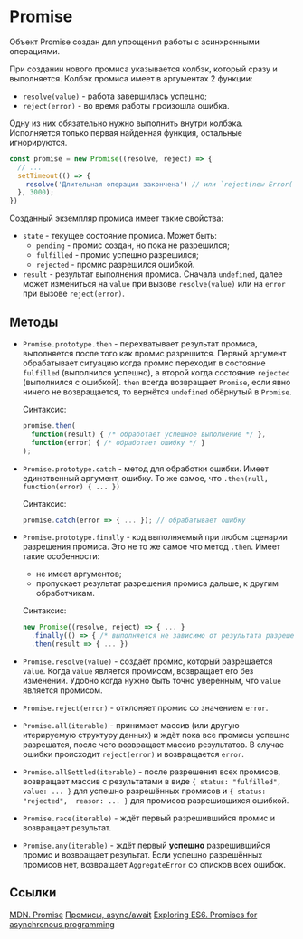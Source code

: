 # Promise

Объект Promise создан для упрощения работы с асинхронными операциями.

При создании нового промиса указывается колбэк, который сразу и выполняется. Колбэк промиса имеет в аргументах 2 функции:

- `resolve(value)` - работа завершилась успешно;
- `reject(error)` - во время работы произошла ошибка.

 Одну из них обязательно нужно выполнить внутри колбэка. Исполняется только первая найденная функция, остальные игнорируются.

```js
const promise = new Promise((resolve, reject) => {
  // ...
  setTimeout(() => {
    resolve('Длительная операция закончена') // или `reject(new Error('...'))` при ошибке
  }, 3000);
})
```

Созданный экземпляр промиса имеет такие свойства:

- `state` - текущее состояние промиса. Может быть:
  - `pending` - промис создан, но пока не разрешился;
  - `fulfilled` - промис успешно разрешился;
  - `rejected` - промис разрешился ошибкой.
- `result` - результат выполнения промиса. Сначала `undefined`, далее может измениться на `value` при вызове `resolve(value)` или на `error` при вызове `reject(error)`.

## Методы

- `Promise.prototype.then` - перехватывает результат промиса, выполняется после того как промис разрешится. Первый аргумент обрабатывает ситуацию когда промис переходит в состояние `fulfilled` (выполнился успешно), а второй когда состояние `rejected` (выполнился с ошибкой). `then` всегда возвращает `Promise`, если явно ничего не возвращается, то вернётся `undefined` обёрнутый в `Promise`.

  Синтаксис:

  ```js
  promise.then(
    function(result) { /* обработает успешное выполнение */ },
    function(error) { /* обработает ошибку */ }
  );
  ```

- `Promise.prototype.catch` - метод для обработки ошибки. Имеет единственный аргумент, ошибку. То же самое, что `.then(null, function(error) { ... })`

  Синтаксис:

  ```js
  promise.catch(error => { ... }); // обрабатывает ошибку
  ```

- `Promise.prototype.finally` - код выполняемый при любом сценарии разрешения промиса. Это не то же самое что метод `.then`. Имеет такие особенности:
  - не имеет аргументов;
  - пропускает результат разрешения промиса дальше, к другим обработчикам.

  Синтаксис:

  ```js
  new Promise((resolve, reject) => { ... }
    .finally(() => { /* выполняется не зависимо от результата разрешения промиса */ })
    .then(result => { ... })
  ```

- `Promise.resolve(value)` - создаёт промис, который разрешается `value`. Когда `value` является промисом, возвращает его без изменений. Удобно когда нужно быть точно уверенным, что `value` является промисом.
- `Promise.reject(error)` - отклоняет промис со значением `error`.
- `Promise.all(iterable)` - принимает массив (или другую итерируемую структуру данных) и ждёт пока все промисы успешно разрешатся, после чего возвращает массив результатов. В случае ошибки происходит `reject(error)` и возвращается `error`.
- `Promise.allSettled(iterable)` - после разрешения всех промисов, возвращает массив с результатами в виде `{ status: "fulfilled", value: ... }` для успешно разрешённых промисов и `{ status: "rejected",  reason: ... }` для промисов разрешившихся ошибкой.
- `Promise.race(iterable)` - ждёт первый разрешившийся промис и возвращает результат.
- `Promise.any(iterable)` - ждёт первый **успешно** разрешившийся промис и возвращает результат. Если успешно разрешённых промисов нет, возвращает `AggregateError` со списков всех ошибок.

## Ссылки

[MDN. Promise](https://developer.mozilla.org/en-US/docs/Web/JavaScript/Reference/Global_Objects/Promise)
[Промисы, async/await](https://learn.javascript.ru/async)
[Exploring ES6. Promises for asynchronous programming](https://exploringjs.com/es6/ch_promises.html)
